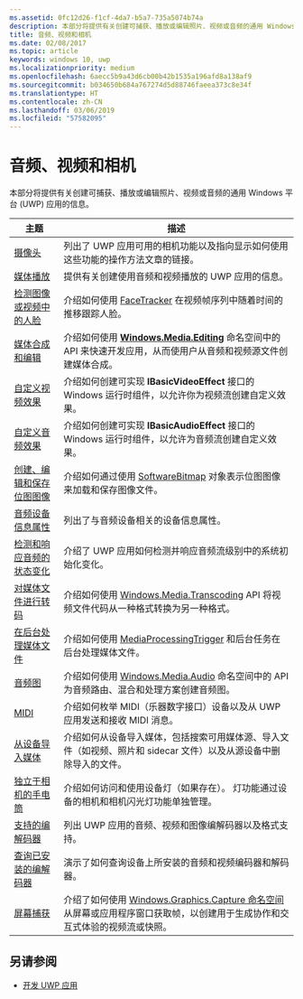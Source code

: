 ```yaml
---
ms.assetid: 0fc12d26-f1cf-4da7-b5a7-735a5074b74a
description: 本部分将提供有关创建可捕获、播放或编辑照片、视频或音频的通用 Windows 平台 (UWP) 应用的信息。
title: 音频、视频和相机
ms.date: 02/08/2017
ms.topic: article
keywords: windows 10, uwp
ms.localizationpriority: medium
ms.openlocfilehash: 6aecc5b9a43d6cb00b42b1535a196afd8a138af9
ms.sourcegitcommit: b034650b684a767274d5d88746faeea373c8e34f
ms.translationtype: HT
ms.contentlocale: zh-CN
ms.lasthandoff: 03/06/2019
ms.locfileid: "57582095"
---
```

# <a name="audio-video-and-camera"></a>音频、视频和相机


本部分将提供有关创建可捕获、播放或编辑照片、视频或音频的通用 Windows 平台 (UWP) 应用的信息。
 
| 主题                                                                                             | 描述                                                                                                                                                                                                                                                                                    |
|---------------------------------------------------------------------------------------------------|------------------------------------------------------------------------------------------------------------------------------------------------------------------------------------------------------------------------------------------------------------------------------------------------|
| [摄像头](camera.md) | 列出了 UWP 应用可用的相机功能以及指向显示如何使用这些功能的操作方法文章的链接。 |
| [媒体播放](media-playback.md) | 提供有关创建使用音频和视频播放的 UWP 应用的信息。 |
| [检测图像或视频中的人脸](detect-and-track-faces-in-an-image.md) | 介绍如何使用 [FaceTracker](https://msdn.microsoft.com/library/windows/apps/dn974150) 在视频帧序列中随着时间的推移跟踪人脸。 |
| [媒体合成和编辑](media-compositions-and-editing.md) | 介绍如何使用 [**Windows.Media.Editing**](https://msdn.microsoft.com/library/windows/apps/dn640565) 命名空间中的 API 来快速开发应用，从而使用户从音频和视频源文件创建媒体合成。 |
| [自定义视频效果](custom-video-effects.md) | 介绍如何创建可实现 **IBasicVideoEffect** 接口的 Windows 运行时组件，以允许你为视频流创建自定义效果。 |
| [自定义音频效果](custom-audio-effects.md) | 介绍如何创建可实现 **IBasicAudioEffect** 接口的 Windows 运行时组件，以允许为音频流创建自定义效果。 |
| [创建、编辑和保存位图图像](imaging.md) | 介绍如何通过使用 [SoftwareBitmap](https://msdn.microsoft.com/library/windows/apps/dn887358) 对象表示位图图像来加载和保存图像文件。  |
| [音频设备信息属性](audio-device-information-properties.md)  | 列出了与音频设备相关的设备信息属性。 |
| [检测和响应音频的状态变化](detect-and-respond-to-audio-state-changes.md)  | 介绍了 UWP 应用如何检测并响应音频流级别中的系统初始化变化。 |
| [对媒体文件进行转码](transcode-media-files.md) | 介绍如何使用 [Windows.Media.Transcoding](https://msdn.microsoft.com/library/windows/apps/br207105) API 将视频文件代码从一种格式转换为另一种格式。 |
| [在后台处理媒体文件](process-media-files-in-the-background.md) | 介绍如何使用 [MediaProcessingTrigger](https://msdn.microsoft.com/library/windows/apps/dn806005) 和后台任务在后台处理媒体文件。 |
| [音频图](audio-graphs.md) | 介绍如何使用 [Windows.Media.Audio](https://msdn.microsoft.com/library/windows/apps/dn914341) 命名空间中的 API 为音频路由、混合和处理方案创建音频图。 |
| [MIDI](midi.md) | 介绍如何枚举 MIDI（乐器数字接口）设备以及从 UWP 应用发送和接收 MIDI 消息。 |
| [从设备导入媒体](import-media-from-a-device.md) | 介绍如何从设备导入媒体，包括搜索可用媒体源、导入文件（如视频、照片和 sidecar 文件）以及从源设备中删除导入的文件。 |
| [独立于相机的手电筒](camera-independent-flashlight.md) | 介绍如何访问和使用设备灯（如果存在）。 灯功能通过设备的相机和相机闪光灯功能单独管理。 |
| [支持的编解码器](supported-codecs.md) | 列出 UWP 应用的音频、视频和图像编解码器以及格式支持。 |
| [查询已安装的编解码器](codec-query.md) | 演示了如何查询设备上所安装的音频和视频编码器和解码器。 |
| [屏幕捕获](screen-capture.md) | 介绍了如何使用 [Windows.Graphics.Capture 命名空间](https://docs.microsoft.com/uwp/api/windows.graphics.capture)从屏幕或应用程序窗口获取帧，以创建用于生成协作和交互式体验的视频流或快照。 |

## <a name="see-also"></a>另请参阅
- [开发 UWP 应用](https://developer.microsoft.com/windows/develop)

 

 

 




